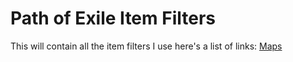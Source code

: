 # Path of Exile Item Filters

This will contain all the item filters I use here's a list of links:
[Maps](maps.txt)
